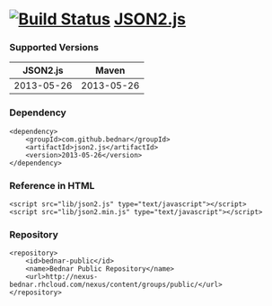 [![Build Status](https://api.travis-ci.org/bednar/JSON2.js.png?branch=master)](https://travis-ci.org/bednar/JSON2.js) [JSON2.js](https://github.com/douglascrockford/JSON-js)
======

### Supported Versions

|   JSON2.js    |   Maven       |
|:-------------:|:-------------:|
|   2013-05-26  |   2013-05-26  |


### Dependency

    <dependency>
        <groupId>com.github.bednar</groupId>
        <artifactId>json2.js</artifactId>
        <version>2013-05-26</version>
    </dependency>

### Reference in HTML

    <script src="lib/json2.js" type="text/javascript"></script>
    <script src="lib/json2.min.js" type="text/javascript"></script>
    
### Repository

    <repository>
        <id>bednar-public</id>
        <name>Bednar Public Repository</name>
        <url>http://nexus-bednar.rhcloud.com/nexus/content/groups/public/</url>
    </repository>
